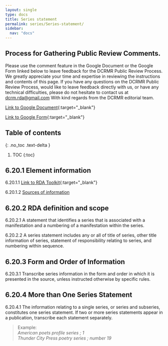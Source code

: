 ```yaml
---
layout: single
type: docs
title: Series statement
permalink: series/Series-statement/
sidebar:
  nav: "docs"
---
```


## Process for Gathering Public Review Comments.
Please use the comment feature in the Google Document or the Google Form linked below to leave feedback for the DCRMR Public Review Process.  We greatly appreciate your time and expertise in reviewing the instructions and contents of this page.  If you have any questions on the DCRMR Public Review Process, would like to leave feedback directly with us, or have any technical difficulties, please do not hesitate to contact us at dcrm.rda@gmail.com  With kind regards from the DCRMR editorial team.

[Link to Google Document](https://docs.google.com/document/d/1x56tQIcbKEmtuEb7jDl3muHjJPswtRcCgkkNlYGTHLY/edit){:target="_blank"}

[Link to Google Form](https://docs.google.com/forms/d/e/1FAIpQLSdNtJkbY1mngdTcvCoB7zZcpaIuuKHvlbyiidP-QunDy14VcQ/viewform){:target="_blank"}

## Table of contents
{: .no_toc .text-delta }

1. TOC
{:toc}

## 6.20.1 Element information

<a name="6.20.1.1">6.20.1.1</a> [Link to RDA Toolkit](https://beta.rdatoolkit.org/Content/Index?externalId=en-US_ala-60344275-5627-3f0e-9a61-438b6d27a5fa){:target="_blank"}

<a name="6.20.1.2">6.20.1.2</a> [Sources of information](/DCRMR/series/)

## 6.20.2 RDA definition and scope

<a name="6.20.2.1">6.20.2.1</a> A statement that identifies a series that is associated with a manifestation and a numbering of a manifestation within the series.

<a name="6.20.2.2">6.20.2.2</a> A series statement includes any or all of title of series, other title information of series, statement of responsibility relating to series, and numbering within sequence.

## 6.20.3 Form and Order of Information

<a name="6.20.3.1">6.20.3.1</a> Transcribe series information in the form and order in which it is presented in the source, unless instructed otherwise by specific rules.

## 6.20.4 More than One Series Statement

<a name="6.20.4.1">6.20.4.1</a> The information relating to a single series, or series and subseries, constitutes one series statement. If two or more series statements appear in a publication, transcribe each statement separately.

>Example:  
><CITE>American poets profile series ; 1</CITE>  
><CITE>Thunder City Press poetry series ; number 19</CITE>